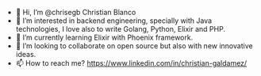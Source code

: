 - 👋 Hi, I’m @chrisegb Christian Blanco
- 👀 I’m interested in backend engineering, specially with Java technologies, I love also to write Golang, Python, Elixir and PHP.
- 🌱 I’m currently learning Elixir with Phoenix framework.
- 💞️ I’m looking to collaborate on open source but also with new innovative ideas.
- 📫 How to reach me? https://www.linkedin.com/in/christian-galdamez/

<!---
chrisegb/chrisegb is a ✨ special ✨ repository because its `README.md` (this file) appears on your GitHub profile.
You can click the Preview link to take a look at your changes.
--->
